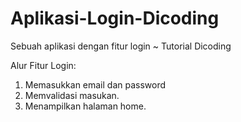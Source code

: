# Aplikasi-Login-Dicoding
Sebuah aplikasi dengan fitur login ~ Tutorial Dicoding

Alur Fitur Login:
1. Memasukkan email dan password
2. Memvalidasi masukan.
3. Menampilkan halaman home.
